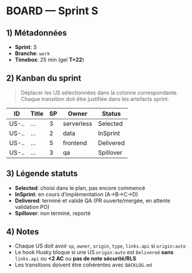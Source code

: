 # BOARD — Sprint S<N>

## 1) Métadonnées

- **Sprint**: S<N>
- **Branche**: `work`
- **Timebox**: 25 min (gel **T+22**)

## 2) Kanban du sprint

> Déplacer les US sélectionnées dans la colonne correspondante. Chaque transition doit être justifiée dans les artefacts sprint.

| ID    | Title | SP  | Owner      | Status    |
| ----- | ----- | --- | ---------- | --------- |
| US-.. | …     | 3   | serverless | Selected  |
| US-.. | …     | 2   | data       | InSprint  |
| US-.. | …     | 5   | frontend   | Delivered |
| US-.. | …     | 3   | qa         | Spillover |

## 3) Légende statuts

- **Selected**: choisi dans le plan, pas encore commencé
- **InSprint**: en cours d’implémentation (A→B→C→D)
- **Delivered**: terminé et validé QA (PR ouverte/mergée, en attente validation PO)
- **Spillover**: non terminé, reporté

## 4) Notes

- Chaque US doit avoir `sp`, `owner`, `origin`, `type`, `links.api` si `origin:auto`
- Le hook Husky bloque si une US `origin:auto` est `Delivered` **sans** `links.api` ou **<2 AC** ou **pas de note sécurité/RLS**
- Les transitions doivent être cohérentes avec `BACKLOG.md`

